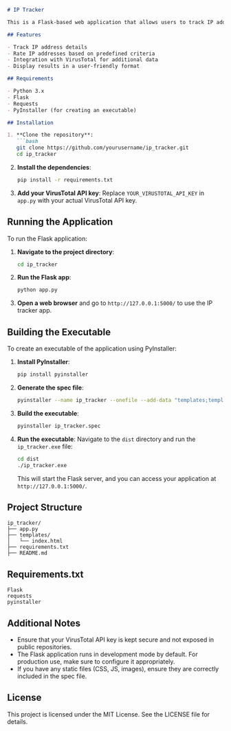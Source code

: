 ```markdown
# IP Tracker

This is a Flask-based web application that allows users to track IP addresses and rate them based on various criteria. The application uses data from VirusTotal and other sources to provide a rating indicating whether the IP is considered "Good" or "Bad".

## Features

- Track IP address details
- Rate IP addresses based on predefined criteria
- Integration with VirusTotal for additional data
- Display results in a user-friendly format

## Requirements

- Python 3.x
- Flask
- Requests
- PyInstaller (for creating an executable)

## Installation

1. **Clone the repository**:
   ```bash
   git clone https://github.com/yourusername/ip_tracker.git
   cd ip_tracker
   ```

2. **Install the dependencies**:
   ```bash
   pip install -r requirements.txt
   ```

3. **Add your VirusTotal API key**:
   Replace `YOUR_VIRUSTOTAL_API_KEY` in `app.py` with your actual VirusTotal API key.

## Running the Application

To run the Flask application:

1. **Navigate to the project directory**:
   ```bash
   cd ip_tracker
   ```

2. **Run the Flask app**:
   ```bash
   python app.py
   ```

3. **Open a web browser** and go to `http://127.0.0.1:5000/` to use the IP tracker app.

## Building the Executable

To create an executable of the application using PyInstaller:

1. **Install PyInstaller**:
   ```bash
   pip install pyinstaller
   ```

2. **Generate the spec file**:
   ```bash
   pyinstaller --name ip_tracker --onefile --add-data "templates;templates" --add-data "static;static" app.py
   ```

3. **Build the executable**:
   ```bash
   pyinstaller ip_tracker.spec
   ```

4. **Run the executable**:
   Navigate to the `dist` directory and run the `ip_tracker.exe` file:
   ```bash
   cd dist
   ./ip_tracker.exe
   ```

   This will start the Flask server, and you can access your application at `http://127.0.0.1:5000/`.

## Project Structure

```
ip_tracker/
├── app.py
├── templates/
│   └── index.html
├── requirements.txt
├── README.md
```

## Requirements.txt

```
Flask
requests
pyinstaller
```

## Additional Notes

- Ensure that your VirusTotal API key is kept secure and not exposed in public repositories.
- The Flask application runs in development mode by default. For production use, make sure to configure it appropriately.
- If you have any static files (CSS, JS, images), ensure they are correctly included in the spec file.

## License

This project is licensed under the MIT License. See the LICENSE file for details.
```
